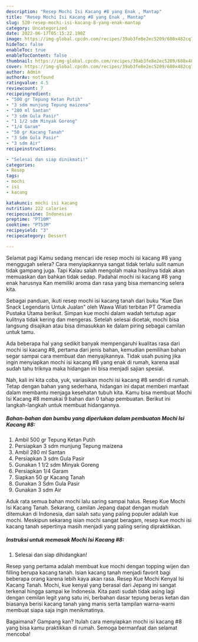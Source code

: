 ```yaml
---
description: "Resep Mochi Isi Kacang #8 yang Enak , Mantap"
title: "Resep Mochi Isi Kacang #8 yang Enak , Mantap"
slug: 520-resep-mochi-isi-kacang-8-yang-enak-mantap
category: Uncategorized
date: 2022-06-17T05:15:22.190Z
image: https://img-global.cpcdn.com/recipes/39ab3fe8e2ec5209/680x482cq70/mochi-isi-kacang-8-foto-resep-utama.jpg
hideToc: false
enableToc: true
enableTocContent: false
thumbnail: https://img-global.cpcdn.com/recipes/39ab3fe8e2ec5209/680x482cq70/mochi-isi-kacang-8-foto-resep-utama.jpg
cover: https://img-global.cpcdn.com/recipes/39ab3fe8e2ec5209/680x482cq70/mochi-isi-kacang-8-foto-resep-utama.jpg
author: Admin
authorAv: notfound
ratingvalue: 4.5
reviewcount: 7
recipeingredient:
- "500 gr Tepung Ketan Putih"
- "3 sdm munjung Tepung maizena"
- "280 ml Santan"
- "3 sdm Gula Pasir"
- "1 1/2 sdm Minyak Goreng"
- "1/4 Garam"
- "50 gr Kacang Tanah"
- "3 Sdm Gula Pasir"
- "3 sdm Air"
recipeinstructions:

- "Selesai dan siap dinikmati!"
categories:
- Resep
tags:
- mochi
- isi
- kacang

katakunci: mochi isi kacang 
nutrition: 222 calories
recipecuisine: Indonesian
preptime: "PT10M"
cooktime: "PT53M"
recipeyield: "3"
recipecategory: Dessert

---
```



Selamat pagi Kamu sedang mencari ide resep mochi isi kacang #8 yang menggugah selera? Cara menyiapkannya sangat tidak terlalu sulit namun tidak gampang juga. Tapi Kalau salah mengolah maka hasilnya tidak akan memuaskan dan bahkan tidak sedap. Padahal mochi isi kacang #8 yang enak harusnya Kan memiliki aroma dan rasa yang bisa memancing selera kita.


Sebagai panduan, ikuti resep mochi isi kacang tanah dari buku &#34;Kue Dan Snack Legendaris Untuk Jualan&#34; oleh Wawa Wiati terbitan PT Gramedia Pustaka Utama berikut. Simpan kue mochi dalam wadah tertutup agar kulitnya tidak kering dan mengeras. Setelah selesai dicetak, mochi bisa langsung disajikan atau bisa dimasukkan ke dalam piring sebagai camilan untuk tamu.

Ada beberapa hal yang sedikit banyak mempengaruhi kualitas rasa dari mochi isi kacang #8, pertama dari jenis bahan, kemudian pemilihan bahan segar sampai cara membuat dan menyajikannya. Tidak usah pusing jika ingin menyiapkan mochi isi kacang #8 yang enak di rumah, karena asal sudah tahu triknya maka hidangan ini bisa menjadi sajian spesial.


Nah, kali ini kita coba, yuk, variasikan mochi isi kacang #8 sendiri di rumah. Tetap dengan bahan yang sederhana, hidangan ini dapat memberi manfaat dalam membantu menjaga kesehatan tubuh kita. Kamu bisa membuat Mochi Isi Kacang #8 memakai 9 bahan dan 0 tahap pembuatan. Berikut ini langkah-langkah untuk membuat hidangannya.

<!--inarticleads1-->

##### Bahan-bahan dan bumbu yang diperlukan dalam pembuatan Mochi Isi Kacang #8:

1. Ambil 500 gr Tepung Ketan Putih
1. Persiapkan 3 sdm munjung Tepung maizena
1. Ambil 280 ml Santan
1. Persiapkan 3 sdm Gula Pasir
1. Gunakan 1 1/2 sdm Minyak Goreng
1. Persiapkan 1/4 Garam
1. Siapkan 50 gr Kacang Tanah
1. Gunakan 3 Sdm Gula Pasir
1. Gunakan 3 sdm Air


Aduk rata semua bahan mochi lalu saring sampai halus. Resep Kue Mochi Isi Kacang Tanah. Sekarang, camilan Jepang dapat dengan mudah ditemukan di Indonesia, dan salah satu yang paling populer adalah kue mochi. Meskipun sekarang isian mochi sangat beragam, resep kue mochi isi kacang tanah sepertinya masih menjadi yang paling sering dipraktikkan. 

<!--inarticleads2-->

##### Instruksi untuk memasak Mochi Isi Kacang #8:


1. Selesai dan siap dihidangkan!

Resep yang pertama adalah membuat kue mochi dengan topping wijen dan filling berupa kacang tanah. Isian kacang tanah menjadi favorit bagi beberapa orang karena lebih kaya akan rasa. Resep Kue Mochi Kenyal Isi Kacang Tanah. Mochi, kue kenyal yang berasal dari Jepang ini sangat terkenal hingga sampai ke Indonesia. Kita pasti sudah tidak asing lagi dengan cemilan legit yang satu ini, berbahan dasar tepung beras ketan dan biasanya berisi kacang tanah yang manis serta tampilan warna-warni membuat siapa saja ingin menikmatinya. 

Bagaimana? Gampang kan? Itulah cara menyiapkan mochi isi kacang #8 yang bisa kamu praktikkan di rumah. Semoga bermanfaat dan selamat mencoba!
